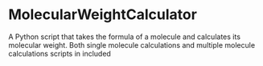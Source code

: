 # MolecularWeightCalculator
A Python script that takes the formula of a molecule and calculates its molecular weight. 
Both single molecule calculations and multiple molecule calculations scripts in included

